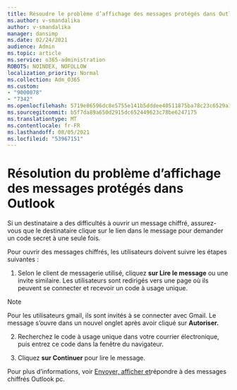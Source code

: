 ```yaml
---
title: Résoudre le problème d’affichage des messages protégés dans Outlook
ms.author: v-smandalika
author: v-smandalika
manager: dansimp
ms.date: 02/24/2021
audience: Admin
ms.topic: article
ms.service: o365-administration
ROBOTS: NOINDEX, NOFOLLOW
localization_priority: Normal
ms.collection: Adm_O365
ms.custom:
- "9000078"
- "7342"
ms.openlocfilehash: 5719e86596dc8e5755e141b5dddee40511875ba78c23c6529a131e9cab118fc8
ms.sourcegitcommit: b5f7da89a650d2915dc652449623c78be6247175
ms.translationtype: MT
ms.contentlocale: fr-FR
ms.lasthandoff: 08/05/2021
ms.locfileid: "53967151"
---
```

# <a name="fix-problem-of-viewing-protected-message-in-outlook"></a>Résolution du problème d’affichage des messages protégés dans Outlook

Si un destinataire a des difficultés à ouvrir un message chiffré, assurez-vous que le destinataire clique sur le lien dans le message pour demander un code secret à une seule fois.

Pour ouvrir des messages chiffrés, les utilisateurs doivent suivre les étapes suivantes :

1. Selon le client de messagerie utilisé, cliquez **sur Lire le message** ou une invite similaire. Les utilisateurs sont redirigés vers une page où ils peuvent se connecter et recevoir un code à usage unique.

> [!NOTE]
> Pour les utilisateurs gmail, ils sont invités à se connecter avec Gmail. Le message s’ouvre dans un nouvel onglet après avoir cliqué sur **Autoriser.**

2. Recherchez le code à usage unique dans votre courrier électronique, puis entrez ce code dans la fenêtre du navigateur.

3. Cliquez **sur Continuer** pour lire le message.

Pour plus d’informations, voir [Envoyer, afficher et](https://support.microsoft.com/topic/send-view-and-reply-to-encrypted-messages-in-outlook-for-pc-eaa43495-9bbb-4fca-922a-df90dee51980)répondre à des messages chiffrés Outlook pc.


